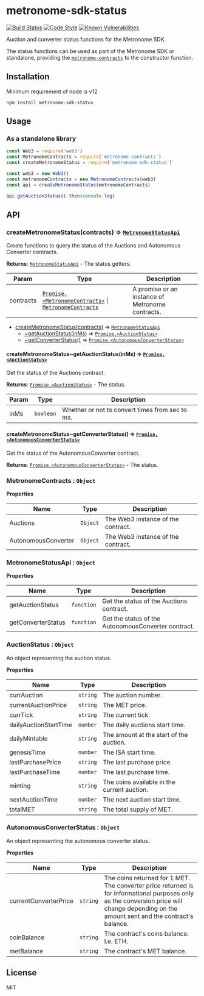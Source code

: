 # metronome-sdk-status

[![Build Status](https://travis-ci.com/autonomoussoftware/metronome-sdk-status.svg?branch=master)](https://travis-ci.com/autonomoussoftware/metronome-sdk-status)
[![Code Style](https://img.shields.io/badge/code%20style-bloq-0063a6.svg)](https://github.com/bloq/eslint-config-bloq)
[![Known Vulnerabilities](https://snyk.io/test/github/autonomoussoftware/metronome-sdk-status/badge.svg?targetFile=package.json)](https://snyk.io/test/github/autonomoussoftware/metronome-sdk-status?targetFile=package.json)

Auction and converter status functions for the Metronome SDK.

The status functions can be used as part of the Metronome SDK or standalone, providing the [`metronome-contracts`](https://github.com/autonomoussoftware/metronome-contracts-js) to the constructor function.

## Installation

Minimum requirement of node is v12

```shell
npm install metronome-sdk-status
```

## Usage

### As a standalone library

```js
const Web3 = require('web3')
const MetronomeContracts = require('metronome-contracts')
const createMetronomeStatus = require('metronome-sdk-status')

const web3 = new Web3()
const metronomeContracts = new MetronomeContracts(web3)
const api = createMetronomeStatus(metronomeContracts)

api.getAuctionStatus().then(console.log)
```

## API

<a name="createMetronomeStatus"></a>

### createMetronomeStatus(contracts) ⇒ [<code>MetronomeStatusApi</code>](#MetronomeStatusApi)

Create functions to query the status of the Auctions and Autonomous Converter
contracts.

**Returns**: [<code>MetronomeStatusApi</code>](#MetronomeStatusApi) - The status getters.

| Param     | Type                                                                                                                             | Description                                      |
| --------- | -------------------------------------------------------------------------------------------------------------------------------- | ------------------------------------------------ |
| contracts | [<code>Promise.&lt;MetronomeContracts&gt;</code>](#MetronomeContracts) \| [<code>MetronomeContracts</code>](#MetronomeContracts) | A promise or an instance of Metronome contracts. |

- [createMetronomeStatus(contracts)](#createMetronomeStatus) ⇒ [<code>MetronomeStatusApi</code>](#MetronomeStatusApi)
  - [~getAuctionStatus(inMs)](#createMetronomeStatus..getAuctionStatus) ⇒ [<code>Promise.&lt;AuctionStatus&gt;</code>](#AuctionStatus)
  - [~getConverterStatus()](#createMetronomeStatus..getConverterStatus) ⇒ [<code>Promise.&lt;AutonomousConverterStatus&gt;</code>](#AutonomousConverterStatus)

<a name="createMetronomeStatus..getAuctionStatus"></a>

#### createMetronomeStatus~getAuctionStatus(inMs) ⇒ [<code>Promise.&lt;AuctionStatus&gt;</code>](#AuctionStatus)

Get the status of the Auctions contract.

**Returns**: [<code>Promise.&lt;AuctionStatus&gt;</code>](#AuctionStatus) - The status.

| Param | Type                 | Description                                     |
| ----- | -------------------- | ----------------------------------------------- |
| inMs  | <code>boolean</code> | Whether or not to convert times from sec to ms. |

<a name="createMetronomeStatus..getConverterStatus"></a>

#### createMetronomeStatus~getConverterStatus() ⇒ [<code>Promise.&lt;AutonomousConverterStatus&gt;</code>](#AutonomousConverterStatus)

Get the status of the AutonomousConverter contract.

**Returns**: [<code>Promise.&lt;AutonomousConverterStatus&gt;</code>](#AutonomousConverterStatus) - The status.  
<a name="MetronomeContracts"></a>

### MetronomeContracts : <code>Object</code>

**Properties**

| Name                | Type                | Description                        |
| ------------------- | ------------------- | ---------------------------------- |
| Auctions            | <code>Object</code> | The Web3 instance of the contract. |
| AutonomousConverter | <code>Object</code> | The Web3 instance of the contract. |

<a name="MetronomeStatusApi"></a>

### MetronomeStatusApi : <code>Object</code>

**Properties**

| Name               | Type                  | Description                                         |
| ------------------ | --------------------- | --------------------------------------------------- |
| getAuctionStatus   | <code>function</code> | Get the status of the Auctions contract.            |
| getConverterStatus | <code>function</code> | Get the status of the AutonomousConverter contract. |

<a name="AuctionStatus"></a>

### AuctionStatus : <code>Object</code>

An object representing the auction status.

**Properties**

| Name                  | Type                | Description                                 |
| --------------------- | ------------------- | ------------------------------------------- |
| currAuction           | <code>string</code> | The auction number.                         |
| currentAuctionPrice   | <code>string</code> | The MET price.                              |
| currTick              | <code>string</code> | The current tick.                           |
| dailyAuctionStartTime | <code>number</code> | The daily auctions start time.              |
| dailyMintable         | <code>string</code> | The amount at the start of the auction.     |
| genesisTime           | <code>number</code> | The ISA start time.                         |
| lastPurchasePrice     | <code>string</code> | The last purchase price.                    |
| lastPurchaseTime      | <code>number</code> | The last purchase time.                     |
| minting               | <code>string</code> | The coins available in the current auction. |
| nextAuctionTime       | <code>number</code> | The next auction start time.                |
| totalMET              | <code>string</code> | The total supply of MET.                    |

<a name="AutonomousConverterStatus"></a>

### AutonomousConverterStatus : <code>Object</code>

An object representing the autonomous converter status.

**Properties**

| Name                  | Type                | Description                                                                                                                                                                                |
| --------------------- | ------------------- | ------------------------------------------------------------------------------------------------------------------------------------------------------------------------------------------ |
| currentConverterPrice | <code>string</code> | The coins returned for 1 MET. The converter price returned is for informational purposes only as the conversion price will change depending on the amount sent and the contract's balance. |
| coinBalance           | <code>string</code> | The contract's coins balance. I.e. ETH.                                                                                                                                                    |
| metBalance            | <code>string</code> | The contract's MET balance.                                                                                                                                                                |

## License

MIT
